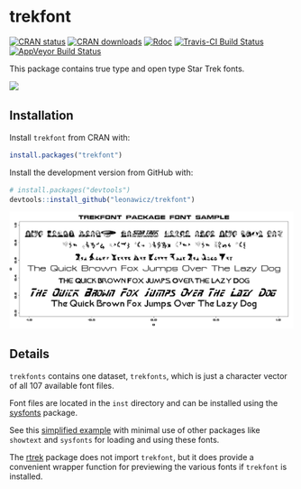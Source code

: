 
<!-- README.md is generated from README.Rmd. Please edit that file -->
trekfont
========

[![CRAN status](http://www.r-pkg.org/badges/version/trekfont)](https://cran.r-project.org/package=trekfont) [![CRAN downloads](http://cranlogs.r-pkg.org/badges/grand-total/trekfont)](https://cran.r-project.org/package=trekfont) [![Rdoc](http://www.rdocumentation.org/badges/version/trekfont)](http://www.rdocumentation.org/packages/trekfont) [![Travis-CI Build Status](https://travis-ci.org/leonawicz/trekfont.svg?branch=master)](https://travis-ci.org/leonawicz/trekfont) [![AppVeyor Build Status](https://ci.appveyor.com/api/projects/status/github/leonawicz/trekfont?branch=master&svg=true)](https://ci.appveyor.com/project/leonawicz/trekfont)

This package contains true type and open type Star Trek fonts.

<img src="https://raw.githubusercontent.com/leonawicz/rtrek/master/data-raw/images/font_preview.png">

Installation
------------

Install `trekfont` from CRAN with:

``` r
install.packages("trekfont")
```

Install the development version from GitHub with:

``` r
# install.packages("devtools")
devtools::install_github("leonawicz/trekfont")
```

<img src="https://raw.githubusercontent.com/leonawicz/blog/master/static/img/post/trekfont_plot.png">

Details
-------

`trekfonts` contains one dataset, `trekfonts`, which is just a character vector of all 107 available font files.

Font files are located in the `inst` directory and can be installed using the [sysfonts](https://CRAN.R-project.org/package=sysfonts) package.

See this [simplified example](https://leonawicz.github.io/blog/post/trekfont-star-trek-themed-fonts-package/) with minimal use of other packages like `showtext` and `sysfonts` for loading and using these fonts.

The [rtrek](https://github.com/leonawicz/rtrek) package does not import `trekfont`, but it does provide a convenient wrapper function for previewing the various fonts if `trekfont` is installed.
